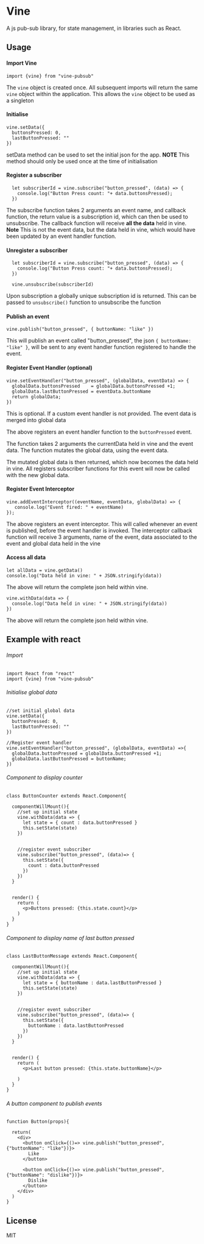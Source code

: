 # Vine
A js pub-sub library, for state management, in libraries such as React.


## Usage

#### Import Vine
  
    import {vine} from "vine-pubsub"
      
The ```vine``` object is created once. All subsequent imports will return the same ```vine``` object 
within the application. This allows the ```vine``` object to be used as a singleton 

#### Initialise
    
    vine.setData({
      buttonsPressed: 0,
      lastButtonPressed: ""
    })
    
setData method can be used to set the initial json for the app. 
**NOTE** This method should only be used once at the time of initialisation



#### Register a subscriber 
      
      let subscriberId = vine.subscribe("button_pressed", (data) => {
        console.log("Button Press count: "+ data.buttonsPressed);
      })
      
The subscribe function takes 2 arguments an event name, and callback function, the return value is a subscription id,
which can then be used to unsubscribe. The callback function
will receive **all the data** held in vine. **Note** This is not the event data, but the data held in vine, which 
would have been updated by an event handler function. 


#### Unregister a subscriber 
      
      let subscriberId = vine.subscribe("button_pressed", (data) => {
        console.log("Button Press count: "+ data.buttonsPressed);
      })
            
      vine.unsubscribe(subscriberId)
      
Upon subscription a globally unique subscription id is returned. This can be passed to ```unsubscribe()``` function 
to unsubscribe the function

#### Publish an event
          
    vine.publish("button_pressed", { buttonName: "like" })


This will publish an event called "button_pressed", the json ```{ buttonName: "like" }```, will be sent to
 any event handler function registered to handle the event. 
  

#### Register Event Handler (optional)
  
    vine.setEventHandler("button_pressed", (globalData, eventData) => {
      globalData.buttonsPressed    = globalData.buttonsPressed +1;
      globalData.lastButtonPressed = eventData.buttonName
      return globalData;
    })

This is optional. If a custom event handler is not provided. The event data is merged into global data

The above registers an event handler function to the `buttonPressed` event. 

The function takes 2 arguments the currentData held in vine and the event data. The function mutates the global data, using the event data. 

The mutated global data is then returned, which now becomes the data held in vine. All registers subscriber functions 
for this event will now be called with the new global data. 



#### Register Event Interceptor
  
    vine.addEventInterceptor((eventName, eventData, globalData) => {
       console.log("Event fired: " + eventName)    
    });


The above registers an event interceptor. This will called whenever an event is published, before the event handler is 
invoked. The interceptor callback function will receive 3 arguments, name of the event, data associated to the event
and global data held in the vine

#### Access all data 

    let allData = vine.getData()
    console.log("Data held in vine: " + JSON.stringify(data))    

The above will return the complete json held within vine. 

    vine.withData(data => {
      console.log("Data held in vine: " + JSON.stringify(data))     
    })
    
The above will return the complete json held within vine.


## Example with react

###### Import 

    import React from "react"
    import {vine} from "vine-pubsub"
    
###### Initialise global data 
    //set initial global data
    vine.setData({
      buttonPressed: 0,
      lastButtonPressed: ""
    })
    
    //Register event handler
    vine.setEventHandler("button_pressed", (globalData, eventData) =>{
      globalData.buttonPressed = globalData.buttonPressed +1;
      globalData.lastButtonPressed = buttonName;
    })
    
    
###### Component to display counter
    class ButtonCounter extends React.Component{
    
      componentWillMount(){
        //set up initial state
        vine.withData(data => {
          let state = { count : data.buttonPressed }
          this.setState(state)
        })
    
    
        //register event subscriber
        vine.subscribe("button_pressed", (data)=> {
          this.setState({
            count : data.buttonPressed
          })
        })
      }
    
    
      render() {
        return (
          <p>Buttons pressed: {this.state.count}</p>
        )
      }
    }
    

###### Component to display name of last button pressed

    class LastButtonMessage extends React.Component{
    
      componentWillMount(){
        //set up initial state
        vine.withData(data => {
          let state = { buttonName : data.lastButtonPressed }
          this.setState(state)
        })
    
    
        //register event subscriber
        vine.subscribe("button_pressed", (data)=> {
          this.setState({
            buttonName : data.lastButtonPressed
          })
        })
      }
    
    
      render() {
        return (
          <p>Last button pressed: {this.state.buttonName}</p>
    
        )
      }
    }
    
###### A button component to publish events

    function Button(props){
    
      return(
        <div>
          <button onClick={()=> vine.publish("button_pressed", {"buttonName": "like"})}>
            Like
          </button>
    
          <button onClick={()=> vine.publish("button_pressed", {"buttonName": "dislike"})}>
            Dislike
          </button>
        </div>
      )
    }
 
 
## License
 
 MIT
 
